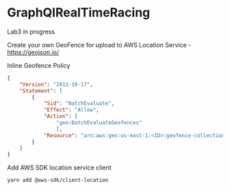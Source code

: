 # GraphQlRealTimeRacing 

Lab3 in progress

Create your own GeoFence for upload to AWS Location Service - https://geojson.io/

Inline Geofence Policy
```json
{
    "Version": "2012-10-17",
    "Statement": [
        {
            "Sid": "BatchEvaluate",
            "Effect": "Allow",
            "Action": [
                "geo:BatchEvaluateGeofences"
                ],
            "Resource": "arn:aws:geo:us-east-1:<ID>:geofence-collection/MonzaCircuit"
        }
    ]
}
```

Add AWS SDK location service client
```bash
yarn add @aws-sdk/client-location
```